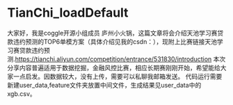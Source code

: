 # TianChi_loadDefault
大家好，我是coggle开源小组成员 庐州小火锅，这篇文章将会介绍天池学习赛贷款违约预测的TOP6单模方案（具体介绍见我的csdn：），现附上比赛链接天池学习赛贷款违约预测.https://tianchi.aliyun.com/competition/entrance/531830/introduction 本次分享内容普遍适用于数据挖掘，金融风控比赛，相应长期赛刚刚开始，希望能给大家一点启发。因数据较大，没有上传，需要可以私聊我邮箱发送。 代码运行需要新建user_data,feature文件夹放置中间文件，生成结果见user_data中的xgb.csv。
